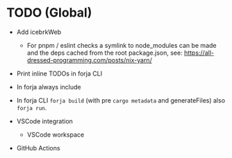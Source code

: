# TODO (Global)
- Add icebrkWeb
    - For pnpm / eslint checks a symlink to node_modules can be made and the deps cached from the root package.json, see: https://all-dressed-programming.com/posts/nix-yarn/
- Print inline TODOs in forja CLI
- In forja always include 
- In forja CLI `forja build` (with pre `cargo metadata` and generateFiles) also `forja run`.

- VSCode integration
    - VSCode workspace
- GitHub Actions